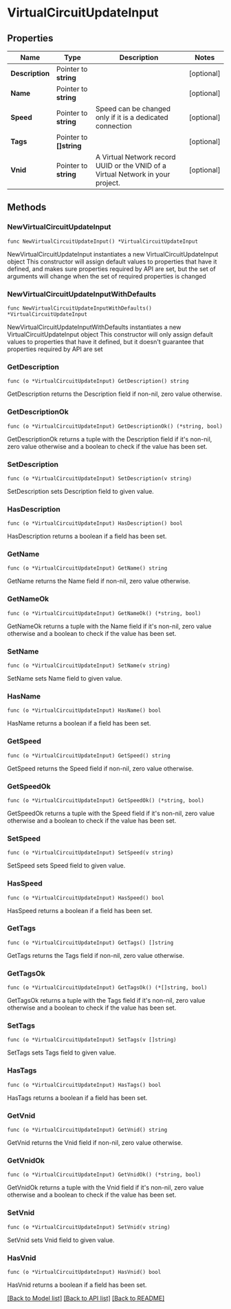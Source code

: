 # VirtualCircuitUpdateInput

## Properties

Name | Type | Description | Notes
------------ | ------------- | ------------- | -------------
**Description** | Pointer to **string** |  | [optional] 
**Name** | Pointer to **string** |  | [optional] 
**Speed** | Pointer to **string** | Speed can be changed only if it is a dedicated connection | [optional] 
**Tags** | Pointer to **[]string** |  | [optional] 
**Vnid** | Pointer to **string** | A Virtual Network record UUID or the VNID of a Virtual Network in your project. | [optional] 

## Methods

### NewVirtualCircuitUpdateInput

`func NewVirtualCircuitUpdateInput() *VirtualCircuitUpdateInput`

NewVirtualCircuitUpdateInput instantiates a new VirtualCircuitUpdateInput object
This constructor will assign default values to properties that have it defined,
and makes sure properties required by API are set, but the set of arguments
will change when the set of required properties is changed

### NewVirtualCircuitUpdateInputWithDefaults

`func NewVirtualCircuitUpdateInputWithDefaults() *VirtualCircuitUpdateInput`

NewVirtualCircuitUpdateInputWithDefaults instantiates a new VirtualCircuitUpdateInput object
This constructor will only assign default values to properties that have it defined,
but it doesn't guarantee that properties required by API are set

### GetDescription

`func (o *VirtualCircuitUpdateInput) GetDescription() string`

GetDescription returns the Description field if non-nil, zero value otherwise.

### GetDescriptionOk

`func (o *VirtualCircuitUpdateInput) GetDescriptionOk() (*string, bool)`

GetDescriptionOk returns a tuple with the Description field if it's non-nil, zero value otherwise
and a boolean to check if the value has been set.

### SetDescription

`func (o *VirtualCircuitUpdateInput) SetDescription(v string)`

SetDescription sets Description field to given value.

### HasDescription

`func (o *VirtualCircuitUpdateInput) HasDescription() bool`

HasDescription returns a boolean if a field has been set.

### GetName

`func (o *VirtualCircuitUpdateInput) GetName() string`

GetName returns the Name field if non-nil, zero value otherwise.

### GetNameOk

`func (o *VirtualCircuitUpdateInput) GetNameOk() (*string, bool)`

GetNameOk returns a tuple with the Name field if it's non-nil, zero value otherwise
and a boolean to check if the value has been set.

### SetName

`func (o *VirtualCircuitUpdateInput) SetName(v string)`

SetName sets Name field to given value.

### HasName

`func (o *VirtualCircuitUpdateInput) HasName() bool`

HasName returns a boolean if a field has been set.

### GetSpeed

`func (o *VirtualCircuitUpdateInput) GetSpeed() string`

GetSpeed returns the Speed field if non-nil, zero value otherwise.

### GetSpeedOk

`func (o *VirtualCircuitUpdateInput) GetSpeedOk() (*string, bool)`

GetSpeedOk returns a tuple with the Speed field if it's non-nil, zero value otherwise
and a boolean to check if the value has been set.

### SetSpeed

`func (o *VirtualCircuitUpdateInput) SetSpeed(v string)`

SetSpeed sets Speed field to given value.

### HasSpeed

`func (o *VirtualCircuitUpdateInput) HasSpeed() bool`

HasSpeed returns a boolean if a field has been set.

### GetTags

`func (o *VirtualCircuitUpdateInput) GetTags() []string`

GetTags returns the Tags field if non-nil, zero value otherwise.

### GetTagsOk

`func (o *VirtualCircuitUpdateInput) GetTagsOk() (*[]string, bool)`

GetTagsOk returns a tuple with the Tags field if it's non-nil, zero value otherwise
and a boolean to check if the value has been set.

### SetTags

`func (o *VirtualCircuitUpdateInput) SetTags(v []string)`

SetTags sets Tags field to given value.

### HasTags

`func (o *VirtualCircuitUpdateInput) HasTags() bool`

HasTags returns a boolean if a field has been set.

### GetVnid

`func (o *VirtualCircuitUpdateInput) GetVnid() string`

GetVnid returns the Vnid field if non-nil, zero value otherwise.

### GetVnidOk

`func (o *VirtualCircuitUpdateInput) GetVnidOk() (*string, bool)`

GetVnidOk returns a tuple with the Vnid field if it's non-nil, zero value otherwise
and a boolean to check if the value has been set.

### SetVnid

`func (o *VirtualCircuitUpdateInput) SetVnid(v string)`

SetVnid sets Vnid field to given value.

### HasVnid

`func (o *VirtualCircuitUpdateInput) HasVnid() bool`

HasVnid returns a boolean if a field has been set.


[[Back to Model list]](../README.md#documentation-for-models) [[Back to API list]](../README.md#documentation-for-api-endpoints) [[Back to README]](../README.md)


